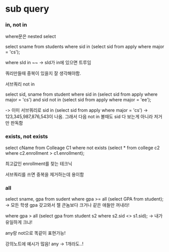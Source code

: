 # sub query

### in, not in

where문은 nested select

select sname from students where sid in (select sid from apply where major = 'cs');

where sId in ~~ -> sId가 in에 있으면 트루임

쿼리만들때 중복이 있을지 잘 생각해야함.

서브쿼리 not in

select sid, sname from student where sid in (select sid from apply where major = 'cs')
and sid not in (select sid from apply where major = 'ee');

-> 이미 서브쿼리로 sid in (select sid from apply where major = 'cs') -> 123,345,987,876,543이 나옴. 그래서 다음 not in 볼때도 sid 다 보는게 아니라 저거만 판독함

### exists, not exists

select cName from Colleage C1 where not exists (select \* from college c2 where c2.enrollment > c1.enrollment);

최고값인 enrollment를 찾는 테크닉

서브쿼리를 쓰면 중복을 제거하는데 용이함

### all

select sname, gpa from sudent where gpa >= all (select GPA from student);
-> 모든 학생 gpa 갖고와서 젤 큰놈보다 크거나 같은 애들만 꺼내라!

where gpa > all (select gpa from student s2 where s2.sid <> s1.sid);
-> 내가 유일하게 크냐!

any랑 not으로 똑같이 표현가능!

강의노트에 예시가 많음! any -> 1개라도..!
